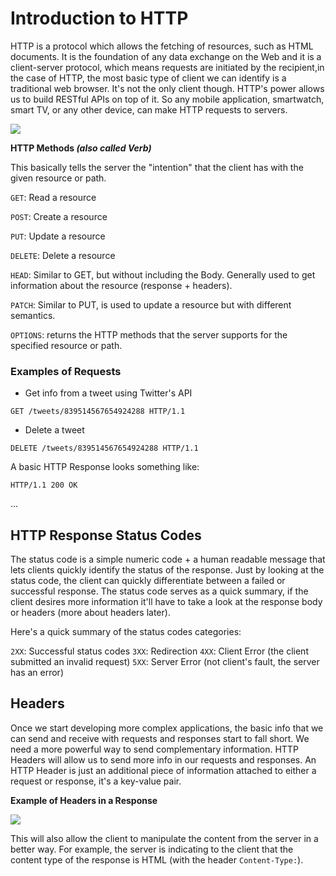# Introduction to HTTP

HTTP is a protocol which allows the fetching of resources, such as HTML documents. It is the foundation of any data exchange on the Web and it is a client-server protocol, which means requests are initiated by the recipient,in the case of HTTP, the most basic type of client we can identify is a traditional web browser. It's not the only client though. HTTP's power allows us to build RESTful APIs on top of it. So any mobile application, smartwatch, smart TV, or any other device, can make HTTP requests to servers.

![](https://mdn.mozillademos.org/files/13687/HTTP_Request.png)

**HTTP Methods _(also called Verb)_**

This basically tells the server the "intention" that the client has with the given resource or path.

`GET`: Read a resource

`POST`: Create a resource

`PUT`: Update a resource

`DELETE`: Delete a resource

`HEAD`: Similar to GET, but without including the Body. Generally used to get information about the resource (response + headers).

`PATCH`: Similar to PUT, is used to update a resource but with different semantics.

`OPTIONS`: returns the HTTP methods that the server supports for the specified resource or path.

### Examples of Requests

- Get info from a tweet using Twitter's API

``GET /tweets/839514567654924288 HTTP/1.1``

- Delete a tweet

``DELETE /tweets/839514567654924288 HTTP/1.1``

A basic HTTP Response looks something like:

`HTTP/1.1 200 OK`

<html>
  <head>
    <title>Google</title>
    ...

## HTTP Response Status Codes

The status code is a simple numeric code + a human readable message that lets clients quickly identify the status of the response. Just by looking at the status code, the client can quickly differentiate between a failed or successful response. The status code serves as a quick summary, if the client desires more information it'll have to take a look at the response body or headers (more about headers later).

Here's a quick summary of the status codes categories:

``2XX``: Successful status codes
``3XX``: Redirection
``4XX``: Client Error (the client submitted an invalid request)
``5XX``: Server Error (not client's fault, the server has an error)

## Headers

Once we start developing more complex applications, the basic info that we can send and receive with requests and responses start to fall short. We need a more powerful way to send complementary information. HTTP Headers will allow us to send more info in our requests and responses. An HTTP Header is just an additional piece of information attached to either a request or response, it's a key-value pair.

**Example of Headers in a Response**

![](https://mdn.mozillademos.org/files/13691/HTTP_Response.png)

This will also allow the client to manipulate the content from the server in a better way. For example, the server is indicating to the client that the content type of the response is HTML (with the header `Content-Type:`).


